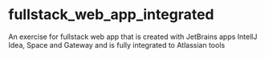 # fullstack_web_app_integrated
An exercise for fullstack web app that is created with JetBrains apps IntellJ Idea, Space and Gateway and is fully integrated to Atlassian tools
